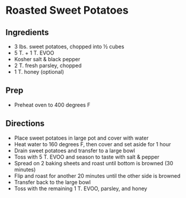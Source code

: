 # Roasted Sweet Potatoes

## Ingredients

- 3 lbs. sweet potatoes, chopped into ½ cubes
- 5 T. + 1 T. EVOO
- Kosher salt & black pepper
- 2 T. fresh parsley, chopped
- 1 T. honey (optional)

## Prep

- Preheat oven to 400 degrees F

## Directions

- Place sweet potatoes in large pot and cover with water
- Heat water to 160 degrees F, then cover and set aside for 1 hour
- Drain sweet potatoes and transfer to a large bowl
- Toss with 5 T. EVOO and season to taste with salt & pepper
- Spread on 2 baking sheets and roast until bottom is browned (30 minutes)
- Flip and roast for another 20 minutes until the other side is browned
- Transfer back to the large bowl
- Toss with the remaining 1 T. EVOO, parsley, and honey

